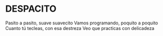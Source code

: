 # DESPACITO
Pasito a pasito, suave suavecito
Vamos programando, poquito a poquito
Cuanto tú tecleas, con esa destreza
Veo que practicas con delicadeza

